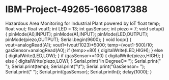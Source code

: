 # IBM-Project-49265-1660817388
Hazardous Area Monitoring for Industrial Plant powered by IoT
float temp;
float vout;
float vout1;
int LED = 13;
int gasSensor;
int piezo = 7;
void setup()
{
pinMode(A0,INPUT);
pinMode(A1,INPUT);
pinMode(LED,OUTPUT);
pinMode(piezo,OUTPUT);
Serial.begin(9600);
}
void loop()
{
vout=analogRead(A1);
vout1=(vout/1023)*5000;
temp=(vout1-500)/10;
gasSensor=analogRead(A0);
if (temp>=80)
{
digitalWrite(LED,HIGH);
}
else
{
digitalWrite(LED,LOW);
}
if (gasSensor>=100)
{
digitalWrite(piezo,HIGH);
}
else
{
digitalWrite(piezo,LOW);
}
Serial.print("in DegreeC= ");
Serial.print(" ");
Serial.print(temp);
Serial.print("\t");
Serial.print("GasSensor= ");
Serial.print(" ");
Serial.print(gasSensor);
Serial.println(); 
delay(1000);
} 
